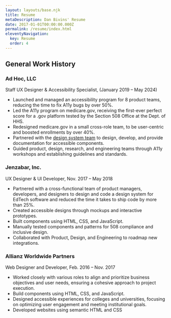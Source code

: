 ```yaml
---
layout: layouts/base.njk
title: Resume
metaDescription: Dan Bivins' Resume
date: 2017-01-01T00:00:00.000Z
permalink: /resume/index.html
eleventyNavigation:
  key: Resume
  order: 4
---
```


<div class="case-study-body">

<h2>General Work History</h2>
<h3 class="section-header">Ad Hoc, LLC</h3> 
<div class="case-study-body">
<p>Staff UX Designer & Accessibility Specialist, (January 2019 – May 2024)</p>

<ul>
  <li>Launched and managed an accessibility program for 8 product teams,  <span class="bold">reducing the time to fix A11y bugs by over 50%.</span></li>
  <li>Led the A11y program on medicare.gov, receiving the  <span class="bold">first-ever perfect score</span> for a .gov platform tested by the Section 508 Office at the Dept. of HHS. </li>
  <li>Redesigned medicare.gov in a small cross-role team, to be user-centric and <span class="bold">boosted enrollments by over 40%.</span></li>
  <li>Partnered with the <a href="https://design.cms.gov" target="_blank">design system team</a> to design, develop, and provide documentation for accessible components.</li>
  <li>Guided product, design, research, and engineering teams through A11y workshops and establishing guidelines and standards.</li>
</ul>
</div>
<h3 class="section-header">Jenzabar, Inc.</h3>
<div class="case-study-body">
<p>UX Designer & UI Developer, Nov. 2017 – May 2018</p>

<ul>
  <li>Partnered with a cross-functional team of product managers, developers, and designers to <span class="bold">design and code a design system for EdTech software and reduced the time it takes to ship code by more than 25%.</span></li>
  <li>Created accessible designs through mockups and interactive prototypes.</li>
  <li>Built components using HTML, CSS, and JavaScript.</li>
  <li>Manually tested components and patterns for <span class="bold">508 compliance and inclusive design.</span></li>
  <li><span class="bold">Collaborated with Product, Design, and Engineering</span> to roadmap new integrations.</li>
</ul>

<h3 class="section-header"> Allianz Worldwide Partners</h3>
<div class="case-study-body">
<p>Web Designer and Developer, Feb. 2016 – Nov. 2017</p>
<ul>
  <li>Worked closely with various roles to align and prioritize business objectives and user needs, ensuring a cohesive approach to project execution.</li>
  <li>Build components using HTML, CSS, and JavaScript.</li>
  <li><span class="bold">Designed accessible experiences for colleges and universities</span>, focusing on optimizing user engagement and meeting institutional goals.</li>
  <li>Developed websites using semantic HTML and CSS</li>
</ul>